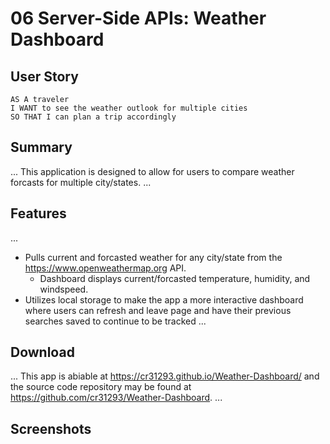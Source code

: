 # 06 Server-Side APIs: Weather Dashboard



## User Story

```
AS A traveler
I WANT to see the weather outlook for multiple cities
SO THAT I can plan a trip accordingly
```

## Summary

...
This application is designed to allow for users to compare weather forcasts for multiple city/states.
...

## Features

...
* Pulls current and forcasted weather for any city/state from the https://www.openweathermap.org API. 
    * Dashboard displays current/forcasted temperature, humidity, and windspeed.
* Utilizes local storage to make the app a more interactive dashboard where users can refresh and leave page and have their previous searches saved to continue to be tracked
...

## Download
...
This app is abiable at https://cr31293.github.io/Weather-Dashboard/ and the source code repository may be found at https://github.com/cr31293/Weather-Dashboard.
...

## Screenshots

